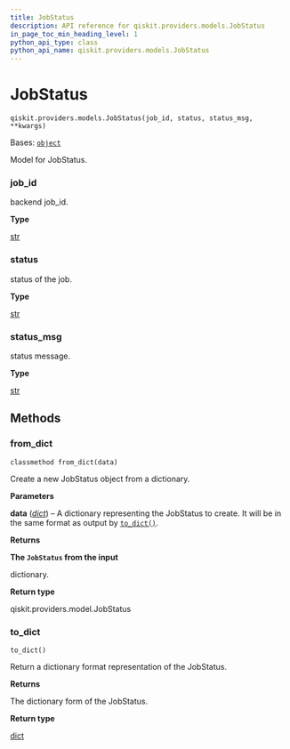 ```yaml
---
title: JobStatus
description: API reference for qiskit.providers.models.JobStatus
in_page_toc_min_heading_level: 1
python_api_type: class
python_api_name: qiskit.providers.models.JobStatus
---
```


# JobStatus

<span id="qiskit.providers.models.JobStatus" />

`qiskit.providers.models.JobStatus(job_id, status, status_msg, **kwargs)`

Bases: [`object`](https://docs.python.org/3/library/functions.html#object "(in Python v3.12)")

Model for JobStatus.

<span id="qiskit.providers.models.JobStatus.job_id" />

### job\_id

backend job\_id.

**Type**

[str](https://docs.python.org/3/library/stdtypes.html#str "(in Python v3.12)")

<span id="qiskit.providers.models.JobStatus.status" />

### status

status of the job.

**Type**

[str](https://docs.python.org/3/library/stdtypes.html#str "(in Python v3.12)")

<span id="qiskit.providers.models.JobStatus.status_msg" />

### status\_msg

status message.

**Type**

[str](https://docs.python.org/3/library/stdtypes.html#str "(in Python v3.12)")

## Methods

### from\_dict

<span id="qiskit.providers.models.JobStatus.from_dict" />

`classmethod from_dict(data)`

Create a new JobStatus object from a dictionary.

**Parameters**

**data** ([*dict*](https://docs.python.org/3/library/stdtypes.html#dict "(in Python v3.12)")) – A dictionary representing the JobStatus to create. It will be in the same format as output by [`to_dict()`](#qiskit.providers.models.JobStatus.to_dict "qiskit.providers.models.JobStatus.to_dict").

**Returns**

**The `JobStatus` from the input**

dictionary.

**Return type**

qiskit.providers.model.JobStatus

### to\_dict

<span id="qiskit.providers.models.JobStatus.to_dict" />

`to_dict()`

Return a dictionary format representation of the JobStatus.

**Returns**

The dictionary form of the JobStatus.

**Return type**

[dict](https://docs.python.org/3/library/stdtypes.html#dict "(in Python v3.12)")

